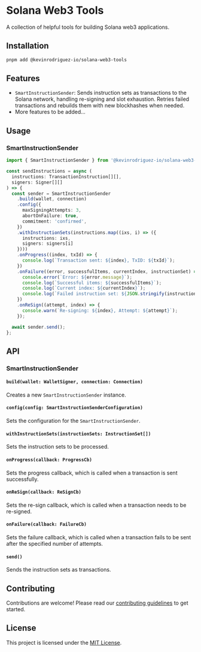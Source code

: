 # Solana Web3 Tools

A collection of helpful tools for building Solana web3 applications.

## Installation

```bash
pnpm add @kevinrodriguez-io/solana-web3-tools
```

## Features

- `SmartInstructionSender`: Sends instruction sets as transactions to the Solana network, handling re-signing and slot exhaustion. Retries failed transactions and rebuilds them with new blockhashes when needed.
- More features to be added...

## Usage

### SmartInstructionSender

```typescript
import { SmartInstructionSender } from '@kevinrodriguez-io/solana-web3-tools';

const sendInstructions = async (
  instructions: TransactionInstruction[][],
  signers: Signer[][]
) => {
  const sender = SmartInstructionSender
    .build(wallet, connection)
    .config({
      maxSigningAttempts: 3,
      abortOnFailure: true,
      commitment: 'confirmed',
    })
    .withInstructionSets(instructions.map((ixs, i) => ({
      instructions: ixs,
      signers: signers[i]
    })))
    .onProgress((index, txId) => {
      console.log(`Transaction sent: ${index}, TxID: ${txId}`);
    })
    .onFailure((error, successfulItems, currentIndex, instructionSet) => {
      console.error(`Error: ${error.message}`);
      console.log(`Successful items: ${successfulItems}`);
      console.log(`Current index: ${currentIndex}`);
      console.log(`Failed instruction set: ${JSON.stringify(instructionSet)}`);
    })
    .onReSign((attempt, index) => {
      console.warn(`Re-signing: ${index}, Attempt: ${attempt}`);
    });

  await sender.send();
};
```

## API

### SmartInstructionSender

#### `build(wallet: WalletSigner, connection: Connection)`
Creates a new `SmartInstructionSender` instance.

#### `config(config: SmartInstructionSenderConfiguration)`
Sets the configuration for the `SmartInstructionSender`.

#### `withInstructionSets(instructionSets: InstructionSet[])`  
Sets the instruction sets to be processed.

#### `onProgress(callback: ProgressCb)`
Sets the progress callback, which is called when a transaction is sent successfully.

#### `onReSign(callback: ReSignCb)` 
Sets the re-sign callback, which is called when a transaction needs to be re-signed.

#### `onFailure(callback: FailureCb)`
Sets the failure callback, which is called when a transaction fails to be sent after the specified number of attempts.

#### `send()`
Sends the instruction sets as transactions.

## Contributing

Contributions are welcome! Please read our [contributing guidelines](CONTRIBUTING.md) to get started.

## License

This project is licensed under the [MIT License](LICENSE).